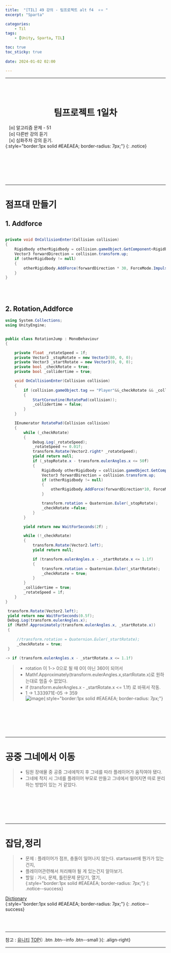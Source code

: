```yaml
---
title:  "[TIL] 49 강의 - 팀프로젝트 alt f4  ⭐⭐ "
excerpt: "Sparta"

categories:
    - Til
tags:
    - [Unity, Sparta, TIL]

toc: true
toc_sticky: true
 
date: 2024-01-02 02:00

---
```

- - -



<BR><BR>


<center><H1>  팀프로젝트 1일차  </H1></center>

&nbsp;&nbsp; [o] 알고리즘 문제  - 51  
&nbsp;&nbsp; [o] 다른반 강의 듣기  
&nbsp;&nbsp; [x] 심화주차 강의 듣기.  
{:style="border:1px solid #EAEAEA; border-radius: 7px;"}
{: .notice}  

<br><br><br><br><br>
- - - 

# 점프대 만들기 
## 1. Addforce 

<div class="notice--primary" markdown="1"> 

```c#

private void OnCollisionEnter(Collision collision)
{
    Rigidbody otherRigidbody = collision.gameObject.GetComponent<Rigidbody>();
    Vector3 forwardDirection = collision.transform.up;
    if (otherRigidbody != null)
    {
        otherRigidbody.AddForce(forwardDirection * 30, ForceMode.Impulse);
    }
}

```
</div>


<br><br>

## 2. Rotation,Addforce 

<div class="notice--primary" markdown="1"> 

```c#
using System.Collections;
using UnityEngine;


public class RotationJump : MonoBehaviour
{

    private float _rotateSpeed = 1f;
    private Vector3 _stopRotate = new Vector3(80, 0, 0);
    private Vector3 _startRotate = new Vector3(0, 0, 0);
    private bool _checkRotate = true;
    private bool _collidertime = true;

    void OnCollisionEnter(Collision collision) 
    {
        if (collision.gameObject.tag == "Player"&&_checkRotate && _collidertime) 
        {
            StartCoroutine(RotatePad(collision));
            _collidertime = false;
        }
    }

    IEnumerator RotatePad(Collision collision)
    {
        while (_checkRotate)
        {
            Debug.Log(_rotateSpeed);
            _rotateSpeed += 0.01f;
            transform.Rotate(Vector2.right* _rotateSpeed);
            yield return null;
            if (_stopRotate.x - transform.eulerAngles.x <= 50f)
            {
                Rigidbody otherRigidbody = collision.gameObject.GetComponent<Rigidbody>();
                Vector3 forwardDirection = collision.transform.up; 
                if (otherRigidbody != null)
                {
                    otherRigidbody.AddForce(forwardDirection*10, ForceMode.Impulse);
                }

                transform.rotation = Quaternion.Euler(_stopRotate);
                _checkRotate =false;
            }
        }

        yield return new WaitForSeconds(2f) ;

        while (!_checkRotate)
        {
            transform.Rotate(Vector2.left);
            yield return null;

            if (transform.eulerAngles.x - _startRotate.x <= 1.1f)
            {
                transform.rotation = Quaternion.Euler(_startRotate);
                _checkRotate = true;
            }
        }
        _collidertime = true;
        _rotateSpeed = 1f;
    }
}

 transform.Rotate(Vector2.left);
 yield return new WaitForSeconds(0.5f);
 Debug.Log(transform.eulerAngles.x);
 if (Mathf.Approximately(transform.eulerAngles.x, _startRotate.x))
 {
     
     //transform.rotation = Quaternion.Euler(_startRotate);
     _checkRotate = true;
 }

-> if (transform.eulerAngles.x - _startRotate.x <= 1.1f)

```
</div>

> - rotation 이 1-> 0으로 될 때 0이 아닌 360이 되어서  
> - Mathf.Approximately(transform.eulerAngles.x,startRotate.x)로 원하는대로 멈출 수 없었다.
> - if (transform.eulerAngles.x - _startRotate.x <= 1.1f) 로 바꿔서 작동.   
> - 1 -> 1.333971E-05 -> 359  
![image](https://github.com/levell1/levell1.github.io/assets/96651722/5ab7fb31-8391-4ca8-b031-5524fcf96e11){:style="border:1px solid #EAEAEA; border-radius: 7px;"}  


<br><br><br><br><br>
- - - 

# 공중 그네에서 이동
> - 팀원 장애물 중 공중 그네에착지 후 그네를 따라 플레이어가 움직여야 됐다.  
> - 그네에 착지 시 그네를 플레이어 부모로 만들고 그네에서 떨어지면 따로 분리 하는 방법이 있는 거 같았다.  

<br><br><br><br><br>
- - - 

# 잡담,정리
> - 문제 : 플레이어가 점프, 충돌이 일어나지 않는다. startasset에 뭔가가 있는건지,  
> - 플레이어관련해서 처리해야 될 게 있는건지 알아보기.  
> - 할일 : 가시, 문제, 틀린문제 문닫기, 열기,  
{:style="border:1px solid #EAEAEA; border-radius: 7px;"}
{: .notice--success}  

[Dictionary](https://iden351.tistory.com/55)  
{:style="border:1px solid #EAEAEA; border-radius: 7px;"}
{: .notice--success} 

<br><br>
- - -

참고 : [유니티](https://docs.unity3d.com/kr/)
[TOP](#){: .btn .btn--info .btn--small }{: .align-right}
<br>
- - -
